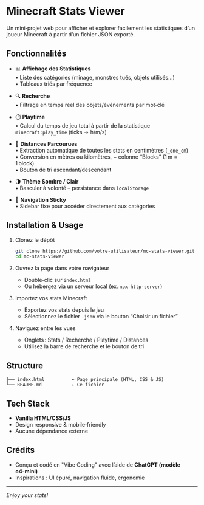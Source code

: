 # Minecraft Stats Viewer

Un mini‑projet web pour afficher et explorer facilement les statistiques d’un joueur Minecraft à partir d’un fichier JSON exporté.

## Fonctionnalités

- 📊 **Affichage des Statistiques**  
  • Liste des catégories (minage, monstres tués, objets utilisés…)  
  • Tableaux triés par fréquence  

- 🔍 **Recherche**  
  • Filtrage en temps réel des objets/événements par mot‑clé  

- ⏱️ **Playtime**  
  • Calcul du temps de jeu total à partir de la statistique `minecraft:play_time` (ticks → h/m/s)  

- 🚶 **Distances Parcourues**  
  • Extraction automatique de toutes les stats en centimètres (`_one_cm`)  
  • Conversion en mètres ou kilomètres, + colonne “Blocks” (1 m = 1 block)  
  • Bouton de tri ascendant/descendant  

- 🌗 **Thème Sombre / Clair**  
  • Basculer à volonté – persistance dans `localStorage`  

- 📌 **Navigation Sticky**  
  • Sidebar fixe pour accéder directement aux catégories  

## Installation & Usage

1. Clonez le dépôt  
   ```bash
   git clone https://github.com/votre‐utilisateur/mc-stats-viewer.git
   cd mc-stats-viewer
    ```

2. Ouvrez la page dans votre navigateur

   * Double‑clic sur `index.html`
   * Ou hébergez via un serveur local (ex. `npx http-server`)

3. Importez vos stats Minecraft

   * Exportez vos stats depuis le jeu
   * Sélectionnez le fichier `.json` via le bouton “Choisir un fichier”

4. Naviguez entre les vues

   * Onglets : Stats / Recherche / Playtime / Distances
   * Utilisez la barre de recherche et le bouton de tri

## Structure

```
├── index.html          ← Page principale (HTML, CSS & JS)
└── README.md           ← Ce fichier
```

## Tech Stack

* **Vanilla HTML/CSS/JS**
* Design responsive & mobile‑friendly
* Aucune dépendance externe

## Crédits

* Conçu et codé en "Vibe Coding" avec l’aide de **ChatGPT (modèle o4‑mini)**
* Inspirations : UI épuré, navigation fluide, ergonomie

---

*Enjoy your stats!*
